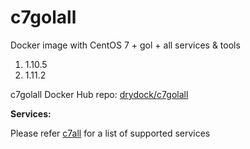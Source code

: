 # c7golall

Docker image with CentOS 7  + gol + all services &amp; tools

1. 1.10.5
2. 1.11.2

c7golall Docker Hub repo: [drydock/c7golall](https://hub.docker.com/r/drydock/c7golall/)
  
**Services:**

Please refer [c7all](https://github.com/dry-dock/c7all) for a list of supported services
